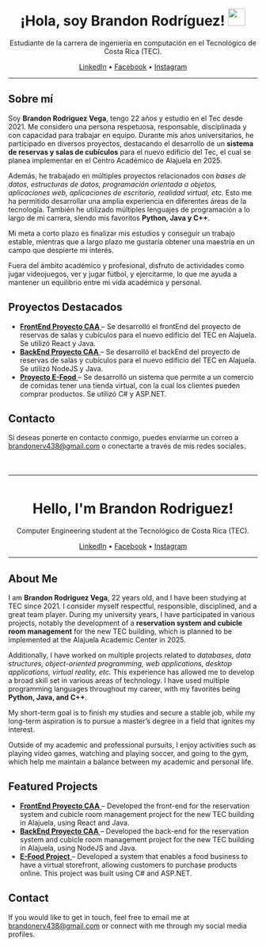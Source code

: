 <div id="espanol">
  <h1 align="center">¡Hola, soy Brandon Rodríguez! </b><img src="https://media.giphy.com/media/hvRJCLFzcasrR4ia7z/giphy.gif" width="35"></h1>
  <p align="center">
    Estudiante de la carrera de ingeniería en computación en el Tecnológico de Costa Rica (TEC).
  </p>

  <div align="center">
    <!-- Enlaces a redes sociales -->
    <a href="https://www.linkedin.com/in/brandon-rodr%C3%ADguez-5202b3270/" target="_blank">LinkedIn</a> • 
    <a href="https://www.facebook.com/profile.php?id=100047150393272" target="_blank">Facebook</a> • 
    <a href="https://www.instagram.com/brandrod1811/" target="_blank">Instagram</a>
  </div>

  <hr>

  <h2>Sobre mí</h2>
  <p>
    Soy <strong>Brandon Rodriguez Vega</strong>, tengo 22 años y estudio en el Tec desde 2021. Me considero una persona respetuosa, responsable, disciplinada y con capacidad para trabajar en equipo. Durante mis años universitarios, he participado en diversos proyectos, destacando el desarrollo de un <strong>sistema de reservas y salas de cubículos</strong> para el nuevo edificio del Tec, el cual se planea implementar en el Centro Académico de Alajuela en 2025.
  </p>

  <p>
    Además, he trabajado en múltiples proyectos relacionados con <em>bases de datos, estructuras de datos, programación orientada a objetos, aplicaciones web, aplicaciones de escritorio, realidad virtual, etc.</em> Esto me ha permitido desarrollar una amplia experiencia en diferentes áreas de la tecnología. También he utilizado múltiples lenguajes de programación a lo largo de mi carrera, siendo mis favoritos <strong>Python, Java y C++</strong>.
  </p>

  <p>
    Mi meta a corto plazo es finalizar mis estudios y conseguir un trabajo estable, mientras que a largo plazo me gustaría obtener una maestría en un campo que despierte mi interés.
  </p>

  <p>
    Fuera del ámbito académico y profesional, disfruto de actividades como jugar videojuegos, ver y jugar fútbol, y ejercitarme, lo que me ayuda a mantener un equilibrio entre mi vida académica y personal.
  </p>

  <h2>Proyectos Destacados</h2>
  <ul>
    <li>
      <a href="https://github.com/BrandonRV18/FrontEndProyectoCAA" target="_blank">
        <strong>FrontEnd Proyecto CAA</strong>
      </a> – Se desarrolló el frontEnd del proyecto de reservas de salas y cubículos para el nuevo edificio del TEC en Alajuela. Se utilizó React y Java.
    </li>
    <li>
      <a href="https://github.com/BrandonRV18/ProyectoCAA" target="_blank">
        <strong>BackEnd Proyecto CAA</strong>
      </a> – Se desarrolló el backEnd del proyecto de reservas de salas y cubículos para el nuevo edificio del TEC en Alajuela. Se utilizó NodeJS y Java.
    </li>
    <li>
      <a href="https://github.com/BrandonRV18/E-Food" target="_blank">
        <strong>Proyecto E-Food</strong>
      </a> – Se desarrolló un sistema que permite a un comercio de comidas tener una tienda virtual, con la cual los clientes pueden comprar productos. Se utilizó C# y ASP.NET.
    </li>
  </ul>

  <h2>Contacto</h2>
  <p>
    Si deseas ponerte en contacto conmigo, puedes enviarme un correo a <a href="mailto:tbrandonerv438@gmail.com">brandonerv438@gmail.com</a> o conectarte a través de mis redes sociales.
  </p>
</div>

<hr style="margin: 50px 0;">

<div id="english">
  <h1 align="center">Hello, I'm Brandon Rodriguez!</h1>
  <p align="center">
    Computer Engineering student at the Tecnológico de Costa Rica (TEC).
  </p>

  <div align="center">
    <a href="https://www.linkedin.com/in/brandon-rodr%C3%ADguez-5202b3270/" target="_blank">LinkedIn</a> • 
    <a href="https://www.facebook.com/profile.php?id=100047150393272" target="_blank">Facebook</a> • 
    <a href="https://www.instagram.com/brandrod1811/" target="_blank">Instagram</a>
  </div>

  <hr>

  <h2>About Me</h2>
  <p>
    I am <strong>Brandon Rodriguez Vega</strong>, 22 years old, and I have been studying at TEC since 2021. I consider myself respectful, responsible, disciplined, and a great team player. During my university years, I have participated in various projects, notably the development of a <strong>reservation system and cubicle room management</strong> for the new TEC building, which is planned to be implemented at the Alajuela Academic Center in 2025.
  </p>

  <p>
    Additionally, I have worked on multiple projects related to <em>databases, data structures, object-oriented programming, web applications, desktop applications, virtual reality, etc.</em> This experience has allowed me to develop a broad skill set in various areas of technology. I have used multiple programming languages throughout my career, with my favorites being <strong>Python, Java, and C++</strong>.
  </p>

  <p>
    My short-term goal is to finish my studies and secure a stable job, while my long-term aspiration is to pursue a master’s degree in a field that ignites my interest.
  </p>

  <p>
    Outside of my academic and professional pursuits, I enjoy activities such as playing video games, watching and playing soccer, and going to the gym, which help me maintain a balance between my academic and personal life.
  </p>

  <h2>Featured Projects</h2>
  <ul>
    <li>
      <a href="https://github.com/BrandonRV18/FrontEndProyectoCAA" target="_blank">
        <strong>FrontEnd Proyecto CAA</strong>
      </a> – Developed the front-end for the reservation system and cubicle room management project for the new TEC building in Alajuela, using React and Java.
    </li>
    <li>
      <a href="https://github.com/BrandonRV18/ProyectoCAA" target="_blank">
        <strong>BackEnd Proyecto CAA</strong>
      </a> – Developed the back-end for the reservation system and cubicle room management project for the new TEC building in Alajuela, using NodeJS and Java.
    </li>
    <li>
      <a href="https://github.com/BrandonRV18/E-Food" target="_blank">
        <strong>E-Food Project</strong>
      </a> – Developed a system that enables a food business to have a virtual storefront, allowing customers to purchase products online. This project was built using C# and ASP.NET.
    </li>
  </ul>

  <h2>Contact</h2>
  <p>
    If you would like to get in touch, feel free to email me at <a href="mailto:tbrandonerv438@gmail.com">brandonerv438@gmail.com</a> or connect with me through my social media profiles.
  </p>
</div>
